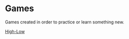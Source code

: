 <!-- Pedro Tortello jul/2020 -->
# Games
Games created in order to practice or learn something new.

[High-Low](https://github.com/PTortello/Games/tree/master/High-Low)
